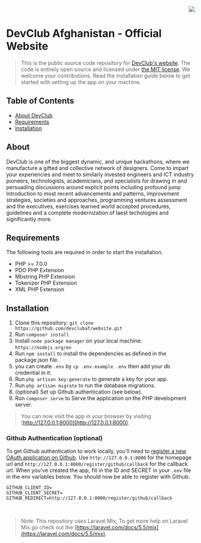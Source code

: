 &nbsp;
[<img src="logo.png" align="right" />](http://devclub.af)

# DevClub Afghanistan - Official Website

> This is the public source code repository for [DevClub's website](http://devclub.af).
 The code is entirely open source and licensed under [the MIT license](license.txt). We welcome your contributions. Read the installation guide below to get started with setting up the app on your machine.


## Table of Contents

- [About DevClub](#about)
- [Requirements](#requirements)
- [Installation](#installation)

## About

DevClub is one of the biggest dynamic, and unique hackathons, where we manufacture a gifted and collective network of designers. Come to impart your experiencies and meet to similarly invested engineers and ICT industry pioneers, technologists, academicians, and specialists for drawing in and persuading discussions around explicit points including profound jump Introduction to most recent advancements and patterns, improvement strategies, societies and approaches, programming ventures assessment and the executives, exercises learned world accepted procedures, guidelines and a complete modernization of laest techologies and significantly more.


## Requirements

The following tools are required in order to start the installation.

- PHP >= 7.0.0
- PDO PHP Extension
- Mbstring PHP Extension
- Tokenizer PHP Extension
- XML PHP Extension

## Installation


1. Clone this repository: `git clone https://github.com/devclubaf/website.git`
2. Run `composer install`
3. Install `node package manager` on your local machine: `https://nodejs.org/en`
4. Run `npm install` to install the dependencies as defined in the package.json file.
5. you can create `.env` by `cp .env.example .env` 
	then add your db 	credential in it.
6. Run `php artisan key:generate` to generate a key for your app.
7. Run `php artisan migrate` to run the database migrations.
8. (optional) Set up Github authentication (see below).
9. Run `composer serve` to Serve the application on the PHP development server.

> You can now visit the app in your browser by visiting [http://127.0.0.1:8000](http://127.0.0.1:8000).

### Github Authentication (optional)

To get Github authentication to work locally, you'll need to [register a new OAuth application on Github](https://github.com/settings/applications/new). Use `http://127.0.0.1:8000` for the homepage url and `http://127.0.0.1:8000/register/github/callback` for the callback url.
 When you've created the app, fill in the ID and SECRET in your `.env` file in the env variables below. You should now be able to register with Github.

```
GITHUB_CLIENT_ID=
GITHUB_CLIENT_SECRET=
GITHUB_REDIRECT=http://127.0.0.1:8000/register/github/callback

```
&nbsp;

> Note: This repository uses Laravel Mix, To get more help on Laravel Mix go check out the [https://laravel.com/docs/5.5/mix](https://laravel.com/docs/5.5/mix).
